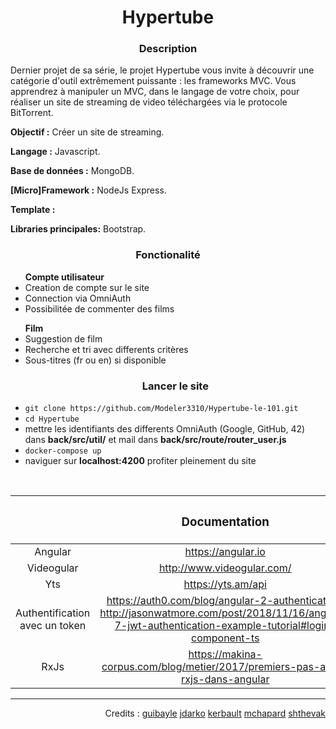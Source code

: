 <h1 align="center">
Hypertube 
</h1>

<h3 align="center"><b>Description</b></h3>
<p>Dernier projet de sa série, le projet Hypertube vous invite à découvrir une catégorie d'outil extrêmement puissante : les frameworks MVC. Vous apprendrez à manipuler un MVC, dans le langage de votre choix, pour réaliser un site de streaming de video téléchargées via le protocole BitTorrent.</p>

<p><b>Objectif :</b> Créer un site de streaming.</p>
<p><b>Langage :</b> Javascript.</p>
<p><b>Base de données :</b> MongoDB.</p>
<p><b>[Micro]Framework :</b> NodeJs Express.</p>
<p><b>Template :</b></p>
<p><b>Libraries principales:</b> Bootstrap.</p>

<h3 align="center"><b>Fonctionalité</b></h3>
<ul><b>Compte utilisateur</b>
<li> Creation de compte sur le site </li>
<li> Connection via OmniAuth </li>
<li> Possibilitée de commenter des films </li></ul>
<ul><b>Film</b>
<li> Suggestion de film </li>
<li> Recherche et tri avec differents critères </li>
<li> Sous-titres (fr ou en) si disponible </li></ul>

<ul><h3 align="center">Lancer le site</h3>
<li><code>git clone https://github.com/Modeler3310/Hypertube-le-101.git</code></li>
<li><code>cd Hypertube</code></li>
<li>mettre les identifiants des differents OmniAuth (Google, GitHub, 42) dans <b>back/src/util/</b> et mail dans <b>back/src/route/router_user.js</b> </li>
<li><code>docker-compose up</code></li>
<li>naviguer sur <b>localhost:4200</b> profiter pleinement du site</li></ul>
</br>

||<h3 align="center"> Documentation </h3>|
|:--------:|:---------:|
|Angular|https://angular.io|
|Videogular|http://www.videogular.com/|
|Yts|https://yts.am/api|
|Authentification avec un token|https://auth0.com/blog/angular-2-authentication/ http://jasonwatmore.com/post/2018/11/16/angular-7-jwt-authentication-example-tutorial#login-component-ts|
|RxJs|https://makina-corpus.com/blog/metier/2017/premiers-pas-avec-rxjs-dans-angular|
----
<p align="right">
Credits : <a href="https://github.com/modeler3310">guibayle</a> <a href="https://github.com/serronia">jdarko</a>  <a href="https://github.com/kerbault">kerbault</a>  <a href="https://github.com/Otterqueen">mchapard</a>  <a href="https://github.com/Drakauf">shthevak</a>

